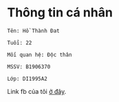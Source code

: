 # Thông tin cá nhân
```
Tên: Hồ Thành Đat

Tuổi: 22

Mối quan hệ: Độc thân 

MSSV: B1906370

Lớp: DI1995A2
```
Link fb của tôi [ở đây](https://www.facebook.com/profile.php?id=100052842335770).

